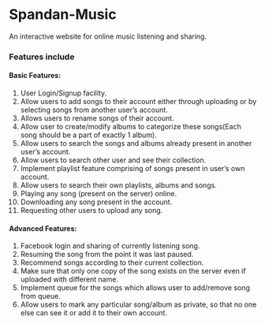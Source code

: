 # Spandan-Music

An interactive website for online music listening and sharing.

### Features include

#### Basic Features:

1. User Login/Signup facility.
2. Allow users to add songs to their account either through uploading or by selecting songs from another user’s account.
3. Allows users to rename songs of their account.
4. Allow user to create/modify albums to categorize these songs(Each song should be a part of exactly 1 album).
5. Allow users to search the songs and albums already present in another user’s account.
6. Allow users to search other user and see their collection.
7. Implement playlist feature comprising of songs present in user’s own account.
8. Allow users to search their own playlists, albums and songs.
9. Playing any song (present on the server) online.
10. Downloading any song present in the account.
11. Requesting other users to upload any song.

#### Advanced Features:

1. Facebook login and sharing of currently listening song.
2. Resuming the song from the point it was last paused.
3. Recommend songs according to their current collection.
4. Make sure that only one copy of the song exists on the server even if uploaded with different name.
5. Implement queue for the songs which allows user to add/remove song from queue.
6. Allow users to mark any particular song/album as private, so that no one else can see it or add it to their own account.
